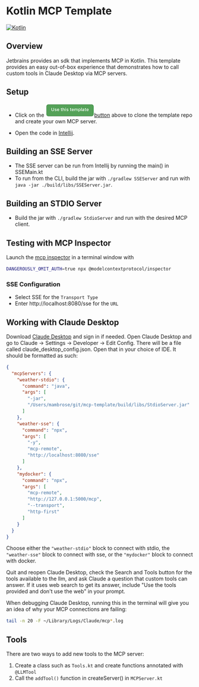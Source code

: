 # Kotlin MCP Template

[![Kotlin](https://img.shields.io/badge/%20language-Kotlin-red.svg)](https://kotlinlang.org/)

## Overview

Jetbrains provides an sdk that implements MCP in Kotlin. This template provides
an easy out-of-box experience that demonstrates how to call custom tools
in Claude Desktop via MCP servers.

## Setup

* Click on
  the [![](https://github.com/mattbobambrose/mcp-template/blob/master/docs/template_button.png)button](https://github.com/mattbobambrose/mcp-template/generate)
  above to clone the template repo and create your own MCP server.

* Open the code in [Intellij](https://www.jetbrains.com/idea/).

## Building an SSE Server

* The SSE server can be run from Intellij by running the main() in SSEMain.kt
* To run from the CLI, build the jar with `./gradlew SSEServer` and run with
  `java -jar ./build/libs/SSEServer.jar`.

## Building an STDIO Server

* Build the jar with `./gradlew StdioServer` and run with the desired MCP client.

## Testing with MCP Inspector

Launch the [mcp inspector](https://github.com/modelcontextprotocol/inspector) in a terminal window with
```bash 
DANGEROUSLY_OMIT_AUTH=true npx @modelcontextprotocol/inspector
```

### SSE Configuration

* Select SSE for the `Transport Type`
* Enter <span>http://localhost:8080/sse</span> for the `URL`

## Working with Claude Desktop

Download [Claude Desktop](https://claude.ai/download) and sign in if needed.
Open Claude Desktop and go to Claude -> Settings -> Developer -> Edit Config.
There will be a file called claude_desktop_config.json. Open that in your choice
of IDE. It should be formatted as such:

```JSON
{
  "mcpServers": {
    "weather-stdio": {
      "command": "java",
      "args": [
        "-jar",
        "/Users/mambrose/git/mcp-template/build/libs/StdioServer.jar"
      ]
    },
    "weather-sse": {
      "command": "npx",
      "args": [
        "-y",
        "mcp-remote",
        "http://localhost:8080/sse"
      ]
    },
    "mydocker": {
      "command": "npx",
      "args": [
        "mcp-remote",
        "http://127.0.0.1:5000/mcp",
        "--transport",
        "http-first"
      ]
    }
  }
}
```

Choose either the ```"weather-stdio"``` block to connect with stdio,
the ```"weather-sse"``` block to connect with sse,
or the ```"mydocker"``` block to connect with docker.

Quit and reopen Claude Desktop, check the Search and Tools button for the tools
available to the llm, and ask Claude a question that custom tools can answer.
If it uses web search to get its answer, include "Use the tools provided and
don't use the web" in your prompt.

When debugging Claude Desktop, running this in the terminal will give you an idea of why your MCP connections are
failing:

```bash
tail -n 20 -F ~/Library/Logs/Claude/mcp*.log
```

## Tools

There are two ways to add new tools to the MCP server:

1. Create a class such as `Tools.kt` and create functions annotated with `@LLMTool`
2. Call the `addTool()` function in createServer() in `MCPServer.kt`
